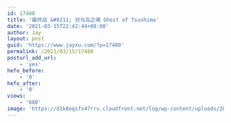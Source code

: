 ```yaml
---
id: 17480
title: '最终战 &#8211; 对马岛之魂 Ghost of Tsushima'
date: '2021-03-15T22:42:44+08:00'
author: Jay
layout: post
guid: 'https://www.jayxu.com/?p=17480'
permalink: /2021/03/15/17480
posturl_add_url:
    - 'yes'
hefo_before:
    - '0'
hefo_after:
    - '0'
views:
    - '680'
image: 'https://d1k8eqsfs47rrv.cloudfront.net/log/wp-content/uploads/2021/03/2020073013134865.png'
---
```


<!-- wp:nextgenthemes/arve-block {"url":"https://v.youku.com/v_show/id_XNTEyMTcxNjI0OA==.html","title":"","description":"","align":"","aspect_ratio":"16:9","sandbox":true} /-->